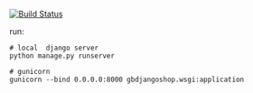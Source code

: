
[![Build Status](https://travis-ci.org/achicha/gbdjangoshop.svg?branch=master)](https://travis-ci.org/achicha/gbdjangoshop)

run:

    # local  django server
    python manage.py runserver

    # gunicorn
    gunicorn --bind 0.0.0.0:8000 gbdjangoshop.wsgi:application